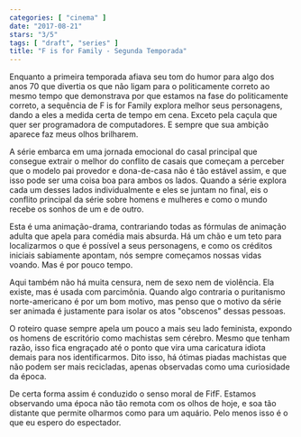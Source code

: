 ```yaml
---
categories: [ "cinema" ]
date: "2017-08-21"
stars: "3/5"
tags: [ "draft", "series" ]
title: "F is for Family - Segunda Temporada"
---
```

Enquanto a primeira temporada afiava seu tom do humor para algo dos anos
70 que divertia os que não ligam para o politicamente correto ao mesmo
tempo que demonstrava por que estamos na fase do politicamente correto,
a sequência de F is for Family explora melhor seus personagens, dando
a eles a medida certa de tempo em cena. Exceto pela caçula que quer
ser programadora de computadores. E sempre que sua ambição aparece
faz meus olhos brilharem.

A série embarca em uma jornada emocional do casal principal que
consegue extrair o melhor do conflito de casais que começam a perceber
que o modelo pai provedor e dona-de-casa não é tão estável assim,
e que isso pode ser uma coisa boa para ambos os lados. Quando a série
explora cada um desses lados individualmente e eles se juntam no final,
eis o conflito principal da série sobre homens e mulheres e como o
mundo recebe os sonhos de um e de outro.

Esta é uma animação-drama, contrariando todas as fórmulas de
animação adulta que apela para comédia mais absurda. Há um chão e
um teto para localizarmos o que é possível a seus personagens, e como
os créditos iniciais sabiamente apontam, nós sempre começamos nossas
vidas voando. Mas é por pouco tempo.

Aqui também não há muita censura, nem de sexo nem de violência. Ela
existe, mas é usada com parcimônia. Quando algo contraria o puritanismo
norte-americano é por um bom motivo, mas penso que o motivo da série
ser animada é justamente para isolar os atos "obscenos" dessas pessoas.

O roteiro quase sempre apela um pouco a mais seu lado feminista, expondo
os homens de escritório como machistas sem cérebro. Mesmo que tenham
razão, isso fica engraçado até o ponto que vira uma caricatura idiota
demais para nos identificarmos. Dito isso, há ótimas piadas machistas
que não podem ser mais recicladas, apenas observadas como uma curiosidade
da época.

De certa forma assim é conduzido o senso moral de FifF. Estamos
observando uma época não tão remota com os olhos de hoje, e soa tão
distante que permite olharmos como para um aquário. Pelo menos isso é
o que eu espero do espectador.
